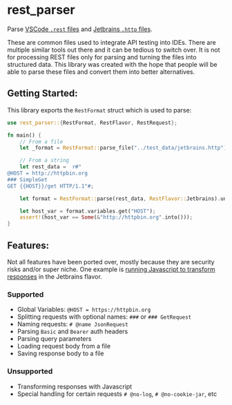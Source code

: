 # rest_parser

Parse [VSCode `.rest` files](https://github.com/Huachao/vscode-restclient) and [Jetbrains `.http` files](https://www.jetbrains.com/help/idea/http-client-in-product-code-editor.html).

These are common files used to integrate API testing into IDEs.
There are multiple similar tools out there and it can be tedious to switch over.
It is not for processing REST files only for parsing and turning the files into structured data.
This library was created with the hope that people will be able to parse these files and convert them into better alternatives.

## Getting Started:

This library exports the `RestFormat` struct which is used to parse:
```rust
use rest_parser::{RestFormat, RestFlavor, RestRequest};

fn main() {
    // From a file
    let _format = RestFormat::parse_file("../test_data/jetbrains.http").unwrap();

    // From a string
    let rest_data =  r#"
@HOST = http://httpbin.org
### SimpleGet
GET {{HOST}}/get HTTP/1.1"#;

    let format = RestFormat::parse(rest_data, RestFlavor::Jetbrains).unwrap();

    let host_var = format.variables.get("HOST");
    assert!(host_var == Some(&"http://httpbin.org".into()));
}
```

## Features:
Not all features have been ported over, mostly because they are security risks and/or super niche.
One example is [running Javascript to transform responses](https://www.jetbrains.com/help/idea/exploring-http-syntax.html#per_request_variables) in the Jetbrains flavor.

### Supported
- Global Variables: `@HOST = https://httpbin.org`
- Splitting requests with optional names: `###` or `### GetRequest`
- Naming requests: `# @name JsonRequest`
- Parsing `Basic` and `Bearer` auth headers
- Parsing query parameters
- Loading request body from a file
- Saving response body to a file

### Unsupported
- Transforming responses with Javascript
- Special handling for certain requests `# @no-log`, `# @no-cookie-jar`, etc
